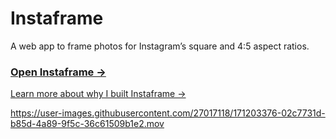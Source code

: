 # Instaframe

A web app to frame photos for Instagram’s square and 4:5 aspect ratios.

### [Open Instaframe →](https://v1.instaframe.sidney.me)

[Learn more about why I built Instaframe →](https://twitter.com/nots_dney/status/1531651846531477505)

https://user-images.githubusercontent.com/27017118/171203376-02c7731d-b85d-4a89-9f5c-36c61509b1e2.mov
